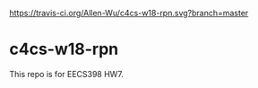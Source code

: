 https://travis-ci.org/Allen-Wu/c4cs-w18-rpn.svg?branch=master

# c4cs-w18-rpn
This repo is for EECS398 HW7.
